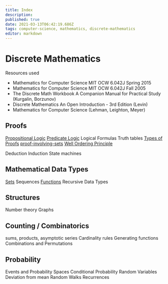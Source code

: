 ```yaml
---
title: Index
description: 
published: true
date: 2021-03-13T06:42:19.686Z
tags: computer-science, mathematics, discrete-mathematics
editor: markdown
---
```


# Discrete Mathematics
Resources used 
* Mathematics for Computer Science MIT OCW 6.042J Spring 2015
* Mathematics for Computer Science MIT OCW 6.042J Fall 2005
* The Discrete Math Workbook  A Companion Manual for Practical Study  (Kurgalin, Borzunov)
* Discrete Mathematics An Open Introduction - 3rd Edition (Levin)
* Mathematics for Computer Science (Lehman, Leighton, Meyer)


## Proofs
[Propositional Logic](/mathematics/discrete-mathematics/propositional-logic)
[Predicate Logic](/mathematics/discrete-mathematics/predicate-logic)
Logical Formulas
Truth tables
[Types of Proofs](/mathematics/discrete-mathematics/types-of-proofs)
[proof-involving-sets](/mathematics/discrete-mathematics/proof-involving-sets)
[Well Ordering Principle](/mathematics/discrete-mathematics/well-ordering-principle)

Deduction
Induction
State machines


## Mathematical Data Types
[Sets](/mathematics/discrete-mathematics/sets)
Sequences
[Functions](/mathematics/discrete-mathematics/functions)
Recursive Data Types

## Structures
Number theory
Graphs

## Counting / Combinatorics
sums, products, asymptotic series
Cardinality rules
Generating functions
Combinations and Permutations

## Probability 
Events and Probability Spaces
Conditional Probability
Random Variables
Deviation from mean
Random Walks
Recurrences